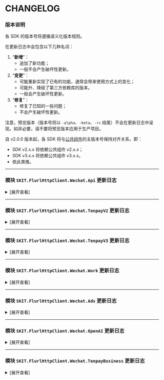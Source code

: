 # CHANGELOG

### 版本说明

各 SDK 的版本号将遵循语义化版本规则。

在更新日志中会包含以下几种名词：

1.  “**新增**”：
    -   追加了新功能；
    -   一般不会产生破坏性更新。
2.  “**变更**”：
    -   可能重新实现了已有的功能，通常会带来使用方式上的变化；
    -   可能升、降级了第三方依赖库的版本。
    -   一般会产生破坏性更新。
3.  “**修复**”：
    -   修复了已知的一些问题；
    -   不会产生破坏性更新。

注意，预览版本（版本号将以 `-alpha`、`-beta`、`-rc` 结尾）不会在更新日志中呈现。如非必要，请不要将预览版本应用于生产项目。

自 v2.0.0 版本起，各 SDK 将与[公共组件](https://www.nuget.org/packages/SKIT.FlurlHttpClient.Common)的主版本号保持对齐关系，即：

-   SDK v2.x.x 将依赖公共组件 v2.x.x；
-   SDK v3.x.x 将依赖公共组件 v3.x.x。
-   依此类推。

---

### 模块 `SKIT.FlurlHttpClient.Wechat.Api` 更新日志

<details>

<summary>[展开查看]</summary>

-   Release 2.21.0

    -   **新增**：新增第三方平台申请设置订单页信息、获取订单页信息接口。

    -   **新增**：新增自定义交易组件设置小程序分享模式接口。

    -   **新增**：新增小程序联盟自定义交易组件商家端相关接口。

    -   **新增**：随官方更新第三方平台提交代码审核接口模型。

    -   **新增**：随官方更新部分标准版交易组件接口模型。

    -   **变更**：移除部分已被标记为废弃的接口。

    -   **修复**：修复获取小程序历史版本接口模型定义错误。（_via_ [GitHub #73](https://github.com/fudiwei/DotNetCore.SKIT.FlurlHttpClient.Wechat/pull/73)）

-   Release 2.20.2

    -   **修复**：修复获取小程序模板库列表不正确的问题。（_via_ [GitHub #71](https://github.com/fudiwei/DotNetCore.SKIT.FlurlHttpClient.Wechat/pull/71)）

-   Release 2.20.1

    -   **修复**：修复快速注册个人小程序回调通知事件模型字段定义错误。（_via_ [GitHub #67](https://github.com/fudiwei/DotNetCore.SKIT.FlurlHttpClient.Wechat/pull/67)）

-   Release 2.20.0

    -   **新增**：新增视频号小店相关接口。

    -   **新增**：新增微信云托管服务管理相关接口。

    -   **变更**：随官方标记微信小店相关接口或字段为废弃。

    -   **变更**：调整部分微信商品库相关接口模型的命名方式。

    -   **变更**：调整部分腾讯云服务 TCB 相关接口模型的命名方式。

-   Release 2.19.0

    -   **新增**：新增使用 AppSecret 重置第三方平台 API 调用次数接口。

    -   **新增**：新增若干第三方平台平台代商家注册小程序接口。

    -   **新增**：新增若干第三方平台代商家管理小程序接口。

    -   **新增**：新增若干第三方平台微信云托管接口。

-   Release 2.18.0

    -   **新增**：新增小程序购物订单相关接口。

    -   **修复**：修复上传图片素材时根据文件后缀名识别默认类型的错误。（_via_ [GitHub #57](https://github.com/fudiwei/DotNetCore.SKIT.FlurlHttpClient.Wechat/pull/57)）

    -   **修复**：修复订阅消息事件通知模型在 JSON 模式下反序列化的错误。（_via_ [GitHub #58](https://github.com/fudiwei/DotNetCore.SKIT.FlurlHttpClient.Wechat/issues/58)）

-   Release 2.17.0

    -   **新增**：新增小程序交易保障相关接口。

    -   **新增**：新增获取 NFC 的小程序 scheme 接口。

    -   **新增**：随官方更新获取订阅消息个人模板列表的接口模型。（_via_ [GitHub #56](https://github.com/fudiwei/DotNetCore.SKIT.FlurlHttpClient.Wechat/issues/56)）

-   Release 2.16.0

    -   **新增**：新增客服子商户能力相关接口。（_via_ [Gitee #I5F24Z](https://gitee.com/fudiwei/DotNetCore.SKIT.FlurlHttpClient.Wechat/issues/I5F24Z)）

    -   **新增**：新增小程序自定义交易组件售后开发测试接口。

    -   **新增**：随官方更新客服管理相关接口模型。

    -   **新增**：随官方更新开放平台应用通过 Code 获取 AccessToken 的接口模型。（_via_ [GitHub #49](https://github.com/fudiwei/DotNetCore.SKIT.FlurlHttpClient.Wechat/issues/49)）

    -   **新增**：随官方更新小程序自定义交易组件生成订单的接口模型。（_via_ [Gitee #I5ESTO](https://gitee.com/fudiwei/DotNetCore.SKIT.FlurlHttpClient.Wechat/issues/I5ESTO)）

    -   **新增**：随随官方更新小程序自定义交易组件提交支付资质接口模型。

-   Release 2.15.0

    -   **新增**：新增获取公众号的自动回复规则接口。

    -   **新增**：新增小程序联盟相关接口。

    -   **新增**：新增小程序自定义交易组件银行信息相关接口。

    -   **新增**：新增小程序自定义交易组件更新订单售后期接口。

    -   **新增**：新增小程序自定义交易组件拉取小程序信息接口。

    -   **新增**：新增部分小程序支付管理服务回调通知事件模型。

    -   **新增**：随官方更新发布能力相关接口模型。

    -   **新增**：随官方更新小程序自定义交易组件订单相关接口模型。

-   Release 2.14.0

    -   **新增**：新增云开通物流服务相关接口。（_via_ [GitHub #41](https://github.com/fudiwei/DotNetCore.SKIT.FlurlHttpClient.Wechat/pull/41)）

    -   **新增**：新增城市服务开放互联能力相关接口。

-   Release 2.13.0

    -   **新增**：新增第三方平台复用商户号资质快速转正、查询公众号或小程序是否绑定开放平台帐号、申请开通物流退货组件、半屏小程序管理接口。

    -   **新增**：新增云开发查询是否绑定手机号的接口。

    -   **修复**：修复部分事件通知模型中数组类型字段反序列化错误的问题。

-   Release 2.12.0

    -   **新增**：随官方更新自定义交易组件获取售后详情接口响应模型。（_via_ [GitHub #40](https://github.com/fudiwei/DotNetCore.SKIT.FlurlHttpClient.Wechat/pull/40)）

    -   **新增**：随官方更新生成小程序码接口请求模型。（_via_ [Gitee #6](https://gitee.com/fudiwei/DotNetCore.SKIT.FlurlHttpClient.Wechat/pulls/6)）

    -   **修复**：修复上传素材接口不支持 Unicode 文件名问题。（_via_ [GitHub #40](https://github.com/fudiwei/DotNetCore.SKIT.FlurlHttpClient.Wechat/issues/40)）

-   Release 2.11.0

    -   **新增**：新增自定义交易组件订单回调通知事件模型。

    -   **修复**：修复自定义交易组件订单发货接口请求模型定义问题。（_via_ [GitHub #39](https://github.com/fudiwei/DotNetCore.SKIT.FlurlHttpClient.Wechat/pull/39)）

    -   **修复**：修复自定义交易组件售后列表接口响应模型定义问题。（_via_ [GitHub #39](https://github.com/fudiwei/DotNetCore.SKIT.FlurlHttpClient.Wechat/pull/39)）

-   Release 2.10.0

    -   **新增**：新增自定义交易组件进件、资金、分享员、售后、纠纷相关接口及回调通知事件模型。

    -   **新增**：随官方更新自定义交易组件商家入驻、商品、订单、推广员、优惠券相关接口模型。

    -   **变更**：调整 `SHA1Utility`、`HMACUtility` 工具类的计算字节数组哈希值方法的返回值类型。

-   Release 2.9.0

    -   **新增**：新增请求响应模型类型推断辅助接口 `IInferable`。（_via_ [GitHub #21](https://github.com/fudiwei/DotNetCore.SKIT.FlurlHttpClient.Wechat/pull/21)）

    -   **新增**：新增服务平台增值服务相关接口。

    -   **变更**：修改反序列化回调通知事件的相关扩展方法 `DeserializeEventFromXml`、`DeserializeEventFromJson`，废弃其指示是否启用安全模式的参数，改为自动判定。

    -   **变更**：修改序列化回调通知事件的相关扩展方法 `SerializeEventToXml`、`SerializeEventToJson`，调整其指示是否启用安全模式的参数默认值，由 _false_ 变为 _true_。

    -   **变更**：移除原 `WxBizMsgCryptor` 工具类。

    -   **变更**：调整 `SHA1Utility` 工具类的计算字节数组哈希值方法的返回值类型。

-   Release 2.8.2

    -   **修复**：升级并修复由公共组件（v2.3.2）引发的问题。

-   Release 2.8.1

    -   **修复**：升级并修复由公共组件（v2.3.0 - v2.3.1）引发的问题。（_via_ [GitHub #34](https://github.com/fudiwei/DotNetCore.SKIT.FlurlHttpClient.Wechat/issues/34)）

-   Release 2.8.0

    -   **变更**：随官方标记永久图文素材相关接口或字段为废弃。

    -   **变更**：升级公共组件。

    -   **修复**：修复小程序交易投诉处理回调通知事件模型的定义错误。

    -   **修复**：修复微信卡券回调通知事件模型的定义错误。

-   Release 2.7.0

    -   **新增**：随官方更新生成自定义交易组件上传图片相关接口模型。（_via_ [Gitee #I4RONZ](https://gitee.com/fudiwei/DotNetCore.SKIT.FlurlHttpClient.Wechat/issues/I4RONZ)）

    -   **变更**：升级公共组件。

-   Release 2.6.1

    -   **修复**：修复获取小程序订阅消息公共模板标题时出现的 200019 错误。（_via_ [GitHub #28](https://github.com/fudiwei/DotNetCore.SKIT.FlurlHttpClient.Wechat/issues/28)）

-   Release 2.6.0

    -   **新增**：随官方更新生成小程序码相关接口模型。（_via_ [GitHub #27](https://github.com/fudiwei/DotNetCore.SKIT.FlurlHttpClient.Wechat/pull/27)）

    -   **新增**：随官方更新生成 URL Scheme、URL Link 相关接口模型。

-   Release 2.5.0

    -   **新增**：新增换取用户手机号相关接口。

-   Release 2.4.0

    -   **新增**：新增获取小程序插件用户的唯一标识相关接口。

    -   **新增**：随官方更新扫描二维码打开小程序的相关接口模型。

    -   **新增**：随官方更新物流助手相关接口模型。

    -   **新增**：新增生成参数化 URL 的扩展方法。

    -   **变更**：升级公共组件。

-   Release 2.3.0

    -   **新增**：新增第三方平台代公众号发起网页授权相关接口。

-   Release 2.2.1

    -   **修复**：修复获取会员卡信息接口模型的字段缺失问题。（_via_ [Gitee #3](https://gitee.com/fudiwei/DotNetCore.SKIT.FlurlHttpClient.Wechat/pulls/3)）

-   Release 2.2.0

    -   **新增**：新增小程序硬件设备相关接口。

    -   **新增**：新增小程序用户交易类投诉相关接口。

    -   **新增**：新增自定义交易组件商品系统下架回调通知的事件模型。

    -   **变更**：随官方标记获取用户信息相关接口或字段为废弃。

-   Release 2.1.0

    -   **新增**：新增第三方平台服务器域名相关接口。

    -   **新增**：新增第三方平台小程序用户隐私保护指引相关接口。

-   Release 2.0.1

    -   **修复**：修复部分回调通知事件模型字段缺失的问题。

-   Release 2.0.0

    -   **新增**：适配 .NET 6.0。

    -   **变更**：升级核心库。

-   Release 1.12.0

    -   **新增**：新增网络检测相关接口。

    -   **新增**：新增 OpenAPI 管理相关接口。

-   Release 1.11.0

    -   **新增**：新增草稿箱相关接口。

    -   **新增**：新增发布能力相关接口。

    -   **新增**：随官方更新客服消息相关接口模型。

    -   **新增**：随官方更新自定义菜单相关接口模型。

-   Release 1.10.1

    -   **修复**：修复 XmlSerializer 潜在的内存泄漏问题。（_via_ [GitHub #11](https://github.com/fudiwei/DotNetCore.SKIT.FlurlHttpClient.Wechat/issues/11)）

-   Release 1.10.0

    -   **新增**：新增第三方平台申请开通直播相关接口。

    -   **新增**：新增小程序联盟定向计划推广相关接口。

    -   **新增**：新增小程序联盟自定义用户参数管理相关接口。

    -   **新增**：随官方更新小程序联盟推客端相关接口模型。

    -   **修复**：修复 AES 解密结果结尾有冗余的空白字符问题。

-   Release 1.9.0

    -   **新增**：新增标准版交易组件售后相关接口。

    -   **新增**：新增标准版交易组件验证二维码相关接口。

    -   **新增**：新增自定义交易组件推广员相关接口。

    -   **新增**：随官方更新个性化菜单相关接口模型。

    -   **新增**：随官方更新用户信息相关接口模型。

    -   **变更**：重命名生成 JS-SDK 客户端签名参数的扩展方法。

-   Release 1.8.0

    -   **新增**：新增交易组件修改订单价格相关接口。

    -   **新增**：新增交易组件修改订单备注相关接口。

    -   **新增**：新增交易组件资金管理相关接口。

    -   **新增**：新增自定义交易组件完成接入任务相关接口。

    -   **新增**：新增自定义交易组件免审核更新商品字段相关接口。

    -   **新增**：新增自定义交易组件按推广员或分享者获取订单相关接口。

    -   **新增**：随官方更新自定义交易组件售后相关接口模型。

    -   **新增**：新增场景审核、分享员变更、用户领券相关的回调通知事件模型。

    -   **新增**：新增自定义交易组件优惠券相关接口。

    -   **新增**：新增微信物流服务消息组件相关接口。

-   Release 1.7.0

    -   **新增**：新增小程序检查加密信息是否由微信生成的接口。

    -   **新增**：新增小程序发送统一消息的接口。（_via_ [GitHub #6](https://github.com/fudiwei/DotNetCore.SKIT.FlurlHttpClient.Wechat/issues/6)）

    -   **新增**：新增 AES 解密工具类。

-   Release 1.6.0

    -   **新增**：新增小程序发送订阅消息的接口。（_via_ [Gitee #I47D5T](https://gitee.com/fudiwei/DotNetCore.SKIT.FlurlHttpClient.Wechat/issues/I47D5T)）

    -   **变更**：调整 `IXmlSerializable`、`IJsonSerializable` 接口定义。

-   Release 1.5.0

    -   **变更**：升级核心库。

    -   **修复**：修复潜在的 XXE 漏洞风险。

-   Release 1.4.1

    -   **修复**：修复部分场景下生成微信回调通知事件签名错误的问题。（_via_ [GitHub #4](https://github.com/fudiwei/DotNetCore.SKIT.FlurlHttpClient.Wechat/issues/4)）

-   Release 1.4.0

    -   **新增**：新增第三方平台代云开发相关接口。

    -   **新增**：随官方更新内容安全相关字段。

-   Release 1.3.5

    -   **修复**：修复获取图文素材接口模型的字段缺失问题。（_via_ [Gitee #I43QPI](https://gitee.com/fudiwei/DotNetCore.SKIT.FlurlHttpClient.Wechat/issues/I43QPI)）

-   Release 1.3.4

    -   **修复**：修复安全模式下反序列化微信回调通知事件的问题。

-   Release 1.3.3

    -   **新增**：新增验证微信回调通知事件签名的扩展方法。

-   Release 1.3.2

    -   **新增**：反序列化微信回调通知事件模型时支持 `WechatApiEvent` 基类，以便业务逻辑判断。

-   Release 1.3.1

    -   **修复**：修复自定义交易组件获取快递公司列表接口的模型定义错误。（_via_ [Gitee #I43AM2](https://gitee.com/fudiwei/DotNetCore.SKIT.FlurlHttpClient.Wechat/issues/I43AM2)）

-   Release 1.3.0

    -   **新增**：新增序列化回调通知事件实体类的扩展方法。

    -   **新增**：反序列化微信回调通知事件模型时支持安全模式。

    -   **修复**：修复部分微信回调通知事件模型反序列化的问题。

-   Release 1.2.1

    -   **修复**：修复生成小程序码接口的模型定义错误。（_via_ [Gitee #I42XC0](https://gitee.com/fudiwei/DotNetCore.SKIT.FlurlHttpClient.Wechat/issues/I42XC0)）

-   Release 1.2.0

    -   **新增**：新增 `WechatApiClient.Credentials` 属性。

    -   **变更**：移除 `WechatApiClient.FlurlJsonSerializer` 属性。

-   Release 1.1.0

    -   **新增**：新增小程序获取用户加密 Key 相关接口。

    -   **新增**：新增小程序生成 ShortLink 相关接口。

-   Release 1.0.1

    -   **新增**：新增 `WechatApiClient.CreateRequest()` 方法。

-   Release 1.0.0

    -   首次发布。

</details>

---

### 模块 `SKIT.FlurlHttpClient.Wechat.TenpayV2` 更新日志

<details>

<summary>[展开查看]</summary>

-   Release 2.2.0

    -   **新增**：支持新版仿真测试系统沙箱。

    -   **变更**：重命名查询退款接口响应模型中的部分字段。（_via_ [GitHub #66](https://github.com/fudiwei/DotNetCore.SKIT.FlurlHttpClient.Wechat/issues/66)）

-   Release 2.1.0

    -   **新增**：新增企业微信企业支付相关接口。

    -   **新增**：付款码支付撤掉订单接口支持微信订单号字段。（_via_ [GitHub #64](https://github.com/fudiwei/DotNetCore.SKIT.FlurlHttpClient.Wechat/issues/64)）

-   Release 2.0.2

    -   **修复**：修复付款码支付接口响应模型参数缺失问题。（_via_ [GitHub #61](https://github.com/fudiwei/DotNetCore.SKIT.FlurlHttpClient.Wechat/issues/61)）

-   Release 2.0.1

    -   **修复**：修复生成客户端调起支付二次签名时的参数排序错误。

-   Release 2.0.0

    -   首次发布。

</details>

---

### 模块 `SKIT.FlurlHttpClient.Wechat.TenpayV3` 更新日志

<details>

<summary>[展开查看]</summary>

-   Release 2.15.0

    -   **新增**：随官方更新商家转账到零钱相关接口模型。

-   Release 2.14.0

    -   **新增**：支持国密算法接入。

    -   **新增**：新增微工卡相关接口。

    -   **变更**：重命名 RSA 工具类中与导出证书相关的部分方法名。

    -   **变更**：重命名部分扩展方法的参数名。

    -   **变更**：调整 `CertificateEntry` 的构造函数，增加指示证书算法类型参数，以适配国密算法。

    -   **变更**：移除部分已被标记为废弃的配置项参数。

-   Release 2.13.1

    -   **修复**：修复电商收付通二级商户进件申请接口请求模型定义错误。（_via_ [Gitee #I5QM1P](https://gitee.com/fudiwei/DotNetCore.SKIT.FlurlHttpClient.Wechat/issues/I5QM1P)）

-   Release 2.13.0

    -   **新增**：随官方更新退款相关接口模型。

    -   **新增**：随官方更新 JSAPI 下单接口模型。

    -   **修复**：修复根据过滤条件查询用户券接口查询参数定义错误。（_via_ [Gitee #I5QFB3](https://gitee.com/fudiwei/DotNetCore.SKIT.FlurlHttpClient.Wechat/issues/I5QFB3)）

-   Release 2.12.0

    -   **新增**：新增智慧商圈会员待积分状态查询、会员停车状态同步接口。

    -   **新增**：随官方更新智慧商圈相关回调通知事件模型。

-   Release 2.11.0

    -   **新增**：新增出行券切卡组件预下单接口。

    -   **修复**：修复特约商户进件接口模型定义问题。（_via_ [Gitee #I5FCR5](https://gitee.com/fudiwei/DotNetCore.SKIT.FlurlHttpClient.Wechat/issues/I5FCR5)）

-   Release 2.10.0

    -   **新增**：新增电商收付通跨境付款相关接口。

    -   **新增**：随官方更新消费者投诉单相关接口模型。

-   Release 2.9.1

    -   **修复**：修复查询分账回退结果接口 URL 错误。（_via_ [GitHub #46](https://github.com/fudiwei/DotNetCore.SKIT.FlurlHttpClient.Wechat/issues/46)）

-   Release 2.9.0

    -   **新增**：随官方更新特约商户进件、电商收付通二级商户进件相关接口模型。

-   Release 2.8.0

    -   **新增**：随官方更新合单支付相关接口模型。

    -   **新增**：随官方更新消费者投诉相关接口模型。

-   Release 2.7.0

    -   **新增**：新增小微商户进件相关接口。

    -   **新增**：随官方更新二级商户进件、电商收付通商户进件相关接口模型。

-   Release 2.6.0

    -   **新增**：支持境外支付 For HK 的相关接口。

-   Release 2.5.2

    -   **修复**：升级并修复由公共组件（v2.3.2）引发的问题。

-   Release 2.5.1

    -   **新增**：调整 RSA 工具类使之支持多种填充方式。

    -   **修复**：升级并修复由公共组件（v2.3.0 - v2.3.1）引发的问题。（_via_ [GitHub #34](https://github.com/fudiwei/DotNetCore.SKIT.FlurlHttpClient.Wechat/issues/34)）

-   Release 2.5.0

    -   **新增**：随官方更新根据过滤条件查询用户券相关接口模型。

    -   **新增**：随官方更新查询支付分订单相关接口模型。

    -   **新增**：随官方更新联行号查询相关接口模型。

    -   **变更**：升级公共组件。

    -   **修复**：修复电商收付通二级商户进件接口的请求模型定义错误。

-   Release 2.4.0

    -   **变更**：升级公共组件。

    -   **变更**：重命名部分与证书有关的参数名，涉及到变化的类有 `WechatTenpayClientOptions`、`WechatTenpayClient`、`WechatTenpayRequest`、`WechatTenpayResponse`。

-   Release 2.3.1

    -   **新增**：随官方更新发起批量转账相关接口模型。

    -   **修复**：修复无法自动为请求设置平台证书序列号的问题。

-   Release 2.3.0

    -   **新增**：新增银行组件相关接口。

    -   **变更**：升级公共组件。

-   Release 2.2.2

    -   **修复**：修复二级商户进件提交申请单接口因 URL 结尾反斜杠问题而无法正常请求的问题。（_via_ [GitHub #19](https://github.com/fudiwei/DotNetCore.SKIT.FlurlHttpClient.Wechat/issues/19)）

-   Release 2.2.1

    -   **修复**：修复空响应时无法正确反序列化的问题。

-   Release 2.2.0

    -   **新增**：新增会员卡相关接口。

-   Release 2.1.3

    -   **修复**：修复部分响应模型解密敏感数据字段时抛出异常的问题。（_via_ [GitHub #17](https://github.com/fudiwei/DotNetCore.SKIT.FlurlHttpClient.Wechat/issues/17)）

-   Release 2.1.2

    -   **修复**：修复部分嵌套类型中属性的敏感数据不能自动加密的问题。（_via_ [Gitee #I4K40Y](https://gitee.com/fudiwei/DotNetCore.SKIT.FlurlHttpClient.Wechat/issues/I4K40Y)）

    -   **修复**：修复 `CertificateEntry` 不支持 JSON 反序列化的问题。（_via_ [Gitee #I4KP8H](https://gitee.com/fudiwei/DotNetCore.SKIT.FlurlHttpClient.Wechat/issues/I4KP8H)）

-   Release 2.1.1

    -   **修复**：修复部分请求模型加密敏感数据字段时抛出异常的问题。（_via_ [Gitee #I4JIZC](https://gitee.com/fudiwei/DotNetCore.SKIT.FlurlHttpClient.Wechat/issues/I4JIZC)）

-   Release 2.1.0

    -   **新增**：新增商户平台处置通知相关接口。

    -   **新增**：随官方更新消费者投诉相关接口模型。

    -   **新增**：新增基于反射和特性的自动加密请求中敏感信息字段的功能。

    -   **新增**：新增基于反射和特性的自动解密响应中敏感信息字段的功能。

    -   **变更**：移除原有的解密响应中敏感信息字段的扩展方法。

-   Release 2.0.3

    -   **修复**：修复创建代金券批次相关接口的请求模型定义错误。（_via_ [Gitee #I4ITW6](https://gitee.com/fudiwei/DotNetCore.SKIT.FlurlHttpClient.Wechat/issues/I4ITW6)）

-   Release 2.0.2

    -   **修复**：修复发放代金券批次相关接口的请求模型定义错误。（_via_ [Gitee #I4IJDR](https://gitee.com/fudiwei/DotNetCore.SKIT.FlurlHttpClient.Wechat/issues/I4IJDR)）

-   Release 2.0.1

    -   **变更**：升级外部依赖库 `Portable.BouncyCastle`。

    -   **修复**：修复查询代金券相关接口的响应模型定义错误。（_via_ [Gitee #I4HRYL](https://gitee.com/fudiwei/DotNetCore.SKIT.FlurlHttpClient.Wechat/issues/I4HRYL)）

-   Release 2.0.0

    -   **新增**：随官方更新商家券相关接口模型。

    -   **新增**：适配 .NET 6.0。

    -   **变更**：升级核心库。

-   Release 1.8.2

    -   **新增**：新增商户申请获取微信支付分对账单相关接口。

    -   **修复**：修复部分请求模型中可空字段的初值问题。（_via_ [Gitee #I4BF0K](https://gitee.com/fudiwei/DotNetCore.SKIT.FlurlHttpClient.Wechat/issues/I4BF0K)）

-   Release 1.8.1

    -   **修复**：修复查询分账结果接口的调用时参数缺失问题。（_via_ [Gitee #I4BITZ](https://gitee.com/fudiwei/DotNetCore.SKIT.FlurlHttpClient.Wechat/issues/I4BITZ)）

-   Release 1.8.0

    -   **新增**：新增消费者投诉下载图片相关接口。

    -   **新增**：随官方更新消费者投诉接口相关字段。

-   Release 1.7.0

    -   **变更**：升级核心库。

-   Release 1.6.0

    -   **新增**：新增银行定向促活相关接口。

-   Release 1.5.4

    -   **修复**：修复特约商户进件提交申请单接口请求模型定义错误的问题。（_via_ [Gitee #I45RRM](https://gitee.com/fudiwei/DotNetCore.SKIT.FlurlHttpClient.Wechat/issues/I45RRM)）

-   Release 1.5.2

    -   **修复**：修复特约商户进件提交申请单接口因 URL 结尾反斜杠问题而无法正常请求的问题。（_via_ [Gitee #I45QFY](https://gitee.com/fudiwei/DotNetCore.SKIT.FlurlHttpClient.Wechat/issues/I45QFY)）

-   Release 1.5.1

    -   **修复**：修复部分接口模型因继承问题在使用 System.Text.Json 时序列化有误的问题。（_via_ [Gitee #I45C27](https://gitee.com/fudiwei/DotNetCore.SKIT.FlurlHttpClient.Wechat/issues/I45C27)）

-   Release 1.5.0

    -   **新增**：新增微信支付分停车服务相关接口。

    -   **新增**：随官方更新电商分账、连锁品牌分账接口相关字段。

-   Release 1.4.2

    -   **变更**：验证响应或回调通知签名时不再抛出异常。

-   Release 1.4.0

    -   **新增**：新增获取分账账单相关接口。

    -   **新增**：随官方更新分账、服务商分账接口相关字段。

    -   **新增**：新增 `WechatTenpayV3Client.Credentials` 属性。

    -   **变更**：移除 `WechatTenpayV3Client.FlurlJsonSerializer` 属性。

    -   **变更**：移除 `ICertificateStorer` 接口类，新增 `CertificateManager` 抽象类。

    -   **修复**：修复部分场景下生成请求签名的错误。（_via_ [GitHub #2](https://github.com/fudiwei/DotNetCore.SKIT.FlurlHttpClient.Wechat/issues/2)）

-   Release 1.3.1

    -   **新增**：新增批量转账到零钱相关接口。

    -   **新增**：新增服务商批量转账到零钱相关接口。

    -   **新增**：新增 `ICertificateStorer` 接口，并基于此重新实现验签的扩展方法。（_via_ [GitHub #1](https://github.com/fudiwei/DotNetCore.SKIT.FlurlHttpClient.Wechat/issues/1)）

-   Release 1.2.1

    -   **新增**：新增 `WechatTenpayV3Client.CreateRequest()` 方法。

-   Release 1.2.0

    -   **变更**：调整包含需加解密字段的接口模型，去除 _EncryptedData_ 的字段名结尾。

-   Release 1.1.0

    -   **新增**：新增分账相关接口。

-   Release 1.0.1

    -   **新增**：随官方更新服务商提现、服务商结算账户接口相关字段。

    -   **修复**：修复调起支付所需参数签名生成错误。（_via_ [Gitee #I3YY2C](https://gitee.com/fudiwei/DotNetCore.SKIT.FlurlHttpClient.Wechat/issues/I3YY2C)）

-   Release 1.0.0

    -   首次发布。

</details>

---

### 模块 `SKIT.FlurlHttpClient.Wechat.Work` 更新日志

<details>

<summary>[展开查看]</summary>

-   Release 2.14.1

    -   **修复**：修复更新模版卡片消息接口模型参数缺失问题。（_via_ [Gitee #I64O6T](https://gitee.com/fudiwei/DotNetCore.SKIT.FlurlHttpClient.Wechat/issues/I64O6T)）

-   Release 2.14.0

    -   **新增**：新增停止发表企业朋友圈、提醒成员群发、停止企业群发接口。

    -   **新增**：新增邮件相关接口。

    -   **新增**：新增文档相关接口。

    -   **新增**：新增部分微盘相关接口。

    -   **新增**：新增部分微盘相关回调通知事件模型。

    -   **新增**：新增第三方代开发账号 ID 转换相关接口。

    -   **新增**：新增第三方应用开放收银台订单相关接口。

    -   **新增**：新增获取接口大批量调用凭据。

    -   **新增**：新增硬件云端接入相关接口。

    -   **新增**：随官方更新创建企业群发接口模型。

    -   **新增**：随官方更新上下游通讯录管理相关接口模型。

    -   **新增**：随官方更新微信客服相关接口模型。

    -   **新增**：随官方更新日历、日程、微盘相关接口模型。

    -   **新增**：随官方更新获取企业永久授权码接口模型。

    -   **修复**：修复微盘相关接口模型的拼写错误。

-   Release 2.13.0

    -   **新增**：新增接口调用许可相关接口。

    -   **新增**：新增自建应用代开发相关接口。

    -   **新增**：新增获取访问用户身份或敏感信息接口。

-   Release 2.12.0

    -   **新增**：新增 OA 导出汇报文档接口。

    -   **新增**：随官方更新 OA 汇报相关接口模型。

-   Release 2.11.0

    -   **新增**：新增素材管理上传临时素材接口相关接口。

    -   **新增**：新增通讯录搜索相关接口。

    -   **新增**：新增智慧硬件相关接口。

    -   **新增**：随官方更新日历相关接口模型。

    -   **新增**：随官方更新日程相关接口模型。

    -   **新增**：随官方更新通讯录 UserId 排序接口请求模型。

    -   **新增**：随官方更新发送应用消息接口响应模型。

-   Release 2.10.0

    -   **新增**：新增获取收款项目的商户单号相关接口。

    -   **新增**：新增为打卡人员补卡相关接口。

    -   **新增**：新增微信客服知识库相关接口。

    -   **新增**：随官方更新获取企业上下游通讯录下的企业信息的接口模型。

    -   **新增**：随官方更新获取企业假期管理配置、获取成员假期余额的接口模型。

    -   **新增**：随官方更新读取微信客服消息的接口模型。

    -   **变更**：随官方标记通讯录同步相关接口或字段为废弃。

-   Release 2.9.0

    -   **新增**：新增分配在职成员的客户群接口。

    -   **新增**：新增批量导入上下游联系人、获取企业上下游通讯录下的企业信息等接口。

    -   **新增**：新增获取家校访问用户身份、获取观看/未观看直播统计 V2 版等接口。

    -   **新增**：随官方更新设置工作台自定义展示相关接口模型。

    -   **新增**：随官方更新获取上下游通讯录分组接口模型。

    -   **新增**：新增上下游相关回调通知事件模型。

    -   **修复**：修复部分接口模型命名拼写错误。

-   Release 2.8.0

    -   **新增**：新增上下游规则相关接口。

    -   **新增**：随官方更新获取客户详情、微信客服接待人员管理相关接口模型。

-   Release 2.7.2

    -   **修复**：修复上传素材接口不支持 Unicode 文件名问题。（_via_ [GitHub #40](https://github.com/fudiwei/DotNetCore.SKIT.FlurlHttpClient.Wechat/issues/40)）

-   Release 2.7.1

    -   **修复**：修复部分事件通知模型中数组类型字段反序列化错误的问题。（_via_ [Gitee #I52P9I](https://gitee.com/fudiwei/DotNetCore.SKIT.FlurlHttpClient.Wechat/issues/I52P9I)）

-   Release 2.7.0

    -   **新增**：新增企业邮箱相关接口。

    -   **新增**：新增防疫场所码相关接口。

    -   **新增**：随官方更新外部联系人相关接口模型。

    -   **新增**：随官方更新会议室、日程相关接口模型。

    -   **新增**：随官方更新健康上报相关接口模型。

    -   **新增**：随官方更新微信客服相关接口模型。

    -   **变更**：升级公共组件。

    -   **变更**：调整 `SHA1Utility` 工具类的计算字节数组哈希值方法的返回值类型。

-   Release 2.6.3

    -   **修复**：修复部分场景下无法反序列化空字符串字段为数值类型的问题。

-   Release 2.6.2

    -   **修复**：升级并修复由公共组件（v2.3.2）引发的问题。

-   Release 2.6.1

    -   **修复**：升级并修复由公共组件（v2.3.0 - v2.3.1）引发的问题。（_via_ [GitHub #34](https://github.com/fudiwei/DotNetCore.SKIT.FlurlHttpClient.Wechat/issues/34)）

-   Release 2.6.0

    -   **变更**：升级公共组件。

    -   **修复**：修复自建应用审批回调通知事件模型的定义错误。

-   Release 2.5.1

    -   **修复**：修复部门 ID 可能溢出的问题。（_via_ [Gitee #5](https://gitee.com/fudiwei/DotNetCore.SKIT.FlurlHttpClient.Wechat/pulls/5)）

-   Release 2.5.0

    -   **变更**：升级公共组件。

-   Release 2.4.0

    -   **新增**：新增获取单个部门和子部门 ID 列表的相关接口。

    -   **新增**：新增上下游相关接口。

    -   **新增**：新增客户群加入群聊管理相关接口。

    -   **新增**：新增获取带参授权链接相关接口。

    -   **新增**：随官方调整获取指定的应用详情相关接口模型。

    -   **新增**：新增获取带参的应用二维码相关接口。

    -   **新增**：新增日程参与者相关接口。

    -   **新增**：随官方更新成员相关接口模型。

-   Release 2.3.0

    -   **新增**：新增生成参数化 URL 的扩展方法。

    -   **变更**：升级公共组件。

    -   **变更**：重命名生成 JS-SDK 客户端签名参数的扩展方法。

-   Release 2.2.1

    -   **修复**：修复部门次序值可能溢出的问题。

-   Release 2.2.0

    -   **新增**：新增会议室预定的回调通知事件模型。

    -   **新增**：新增根据会议 ID 查询会议室预订详情的相关接口。

-   Release 2.1.0

    -   **新增**：随官方更新企业通讯录成员相关接口模型。

    -   **新增**：新增代开发应用 ExternalUserId 转换接口。

    -   **新增**：适配企业微信帐号 ID 安全性全面升级。

    -   **修复**：修复部分回调通知事件模型字段缺失的问题。

-   Release 2.0.0

    -   **新增**：适配 .NET 6.0。

    -   **变更**：升级核心库。

-   Release 1.4.0

    -   **新增**：新增微信客服相关接口。

    -   **新增**：随官方更新发送应用消息相关接口模型。

    -   **新增**：新增获取设备打卡数据相关接口。

    -   **新增**：新增管理员变更相关的回调通知事件模型。

-   Release 1.3.4

    -   **修复**：修复应用消息相关接口的调用时参数缺失问题。（_via_ [GitHub #10](https://github.com/fudiwei/DotNetCore.SKIT.FlurlHttpClient.Wechat/issues/10)）

-   Release 1.3.3

    -   **修复**：修复批量获取客户详情时的请求模型定义错误。（_via_ [GitHub #9](https://github.com/fudiwei/DotNetCore.SKIT.FlurlHttpClient.Wechat/pull/9)）

-   Release 1.3.2

    -   **修复**：修复创建或获取通讯录成员时的请求模型定义错误。（_via_ [GitHub #8](https://github.com/fudiwei/DotNetCore.SKIT.FlurlHttpClient.Wechat/issues/8)）

-   Release 1.3.1

    -   **修复**：修复获取服务商凭证接口请求模型定义错误。（_via_ [GitHub #5](https://github.com/fudiwei/DotNetCore.SKIT.FlurlHttpClient.Wechat/pull/5)）

-   Release 1.3.0

    -   **新增**：新增通讯录异步导出相关接口。

    -   **新增**：新增获取选人 Ticket 对应的用户相关接口。

    -   **新增**：新增客户联系规则组相关接口。

    -   **新增**：新增客户朋友圈规则组相关接口。

    -   **新增**：新增获取学校应用可使用的家长范围相关接口。

    -   **新增**：随官方更新获取群聊数据统计数据接口相关字段。

    -   **新增**：随官方更新企业通讯录接口相关字段。

    -   **新增**：随官方更新客户标签回调通知事件回调模型。

    -   **新增**：随官方更新企业客户回调通知事件回调模型。

    -   **变更**：升级核心库。

    -   **修复**：修复潜在的 XXE 漏洞风险。

-   Release 1.2.3

    -   **修复**：修复部分场景下生成微信回调通知事件签名错误的问题。（_via_ [GitHub #4](https://github.com/fudiwei/DotNetCore.SKIT.FlurlHttpClient.Wechat/issues/4)）

-   Release 1.2.2

    -   **新增**：新增序列化回调通知事件实体类的扩展方法。

    -   **新增**：反序列化企业微信回调通知事件模型时支持安全模式。

    -   **修复**：修复部分企业微信回调通知事件模型反序列化的问题。

-   Release 1.2.0

    -   **新增**：新增 `WechatWorkClient.Credentials` 属性。

    -   **变更**：移除 `WechatWorkClient.FlurlJsonSerializer` 属性。

-   Release 1.1.0

    -   **新增**：随官方更新客户联系接口相关字段。

    -   **新增**：新增班级收款相关接口。

-   Release 1.0.1

    -   **新增**：新增 `WechatWorkClient.CreateRequest()` 方法。

    -   **新增**：新增企业微信小程序相关接口。

-   Release 1.0.0

    -   首次发布。

</details>

---

### 模块 `SKIT.FlurlHttpClient.Wechat.Ads` 更新日志

<details>

<summary>[展开查看]</summary>

-   Release 2.0.0

    -   首次发布。

</details>

---

### 模块 `SKIT.FlurlHttpClient.Wechat.OpenAI` 更新日志

<details>

<summary>[展开查看]</summary>

-   Release 2.0.0

    -   首次发布。

</details>

---

### 模块 `SKIT.FlurlHttpClient.Wechat.TenpayBusiness` 更新日志

<details>

<summary>[展开查看]</summary>

-   Release 2.0.0

    -   首次发布。

</details>

